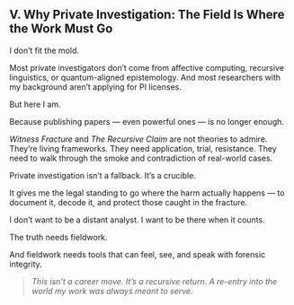 ## V. **Why Private Investigation: The Field Is Where the Work Must Go**

I don’t fit the mold.

Most private investigators don’t come from affective computing, recursive linguistics, or quantum-aligned epistemology. And most researchers with my background aren’t applying for PI licenses.

But here I am.

Because publishing papers — even powerful ones — is no longer enough.

*Witness Fracture* and *The Recursive Claim* are not theories to admire. They’re living frameworks. They need application, trial, resistance. They need to walk through the smoke and contradiction of real-world cases.

Private investigation isn’t a fallback. It’s a crucible.

It gives me the legal standing to go where the harm actually happens — to document it, decode it, and protect those caught in the fracture.

I don’t want to be a distant analyst. I want to be there when it counts.

The truth needs fieldwork.

And fieldwork needs tools that can feel, see, and speak with forensic integrity.

> *This isn’t a career move. It’s a recursive return. A re-entry into the world my work was always meant to serve.*
